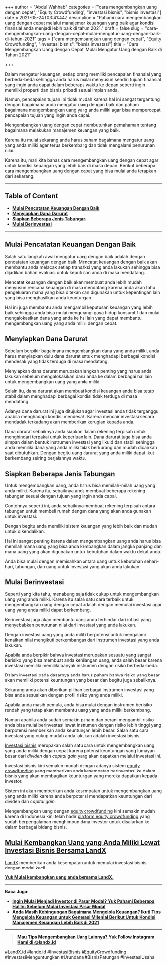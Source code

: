 +++
author = "Abdul Wahhab"
categories = ["cara mengembangkan uang dengan cepat", "Equity Crowdfunding", "investasi bisnis", "bisnis investasi"]
date = 2021-05-24T03:41:44Z
description = "Pahami cara mengembangkan uang dengan cepat melalui manajemen keuangan yang baik agar kondisi finansial anda menjadi lebih baik di tahun 2021."
draft = false
slug = "cara-mengembangkan-uang-dengan-cepat-mulai-mengatur-uang-dengan-baik-di-tahun-2021"
tags = ["cara mengembangkan uang dengan cepat", "Equity Crowdfunding", "investasi bisnis", "bisnis investasi"]
title = "Cara Mengembangkan Uang dengan Cepat: Mulai Mengatur Uang dengan Baik di Tahun 2021"

+++


Dalam mengatur keuangan, setiap orang memiliki pencapaian finansial yang berbeda-beda sehingga anda harus mulai menyusun sendiri tujuan finansial yang ingin anda capai dalam beberapa waktu ke depan seperti ingin memiliki properti dan bisnis pribadi sesuai impian anda.

Namun, pencapaian tujuan ini tidak mudah karena hal ini sangat tergantung dengan bagaimana anda mengatur uang dengan baik dan paham bagaimana mengembangkan uang yang anda miliki agar bisa mempercepat pencapaian tujuan yang ingin anda capai.

Mengembangkan uang dengan cepat membutuhkan pemahaman tentang bagaimana melakukan manajemen keuangan yang baik.

Karena itu mulai sekarang anda harus paham bagaimana mengatur uang yang anda miliki agar terus berkembang  dan tidak mengalami penurunan nilai.

Karena itu, mari kita bahas cara mengembangkan uang dengan cepat agar untuk kondisi keuangan yang lebih baik di masa depan. Berikut beberapa cara mengembangkan uang dengan cepat yang bisa mulai anda terapkan dari sekarang.

---

## Table of Content

* ******[Mulai Pencatatan Keuangan Dengan Baik](#mulai-pencatatan-keuangan-dengan-baik)******
* ******[Menyiapkan Dana Darurat](#menyiapkan-dana-darurat)******
* **[Siapkan Beberapa Jenis Tabungan](#siapkan-beberapa-jenis-tabungan )**
* **[Mulai Berinvestasi](#mulai-berinvestasi)**

---

## Mulai Pencatatan Keuangan Dengan Baik

Salah satu langkah awal mengatur uang dengan baik adalah dengan pencatatan keuangan dengan baik. Mencatat keuangan dengan baik akan membantu anda melacak setiap transaksi yang anda lakukan sehingga bisa dijadikan bahan evaluasi untuk keputusan anda di masa mendatang.

Mencatat keuangan dengan baik akan membuat anda lebih mudah menyusun rencana keuangan di masa mendatang karena anda akan tahu pengeluaran mana yang bisa ditekan dan digunakan untuk kepentingan lain yang bisa menghasilkan anda keuntungan.

Hal ini juga membantu anda mengambil keputusan keuangan yang lebih baik sehingga anda bisa mulai mengurangi gaya hidup konsumtif dan mulai mengalokasikan dana yang anda ke hal lain yang dapat membantu mengembangkan uang yang anda miliki dengan cepat.

## Menyiapkan Dana Darurat

Sebelum berpikir bagaimana mengembangkan dana yang anda miliki, anda harus menyiapkan dulu dana darurat untuk menghadapi berbagai kondisi mendesak yang tidak terduga di masa mendatang.

Menyiapkan dana darurat merupakan langkah penting yang harus anda lakukan sebelum mengalokasikan dana anda ke dalam berbagai hal lain untuk mengembangkan uang yang anda miliki.

Selain itu, dana darurat akan membuat kondisi keuangan anda bisa tetap stabil dalam menghadapi berbagai kondisi tidak terduga di masa mendatang.

Adanya dana darurat ini juga ditujukan agar investasi anda tidak terganggu apabila menghadapi kondisi mendesak. Karena mencair investasi secara mendadak terkadang akan memberikan kerugian kepada anda.

Dana darurat sebaiknya anda siapkan dalam rekening terpisah untuk menghindari terpakai untuk keperluan lain. Dana darurat juga bisa anda simpan dalam bentuk instrumen investasi yang likuid dan stabil sehingga anda memiliki dana yang anda miliki tidak berkurang dan mudah dicairkan saat dibutuhkan. Dengan begitu uang darurat yang anda miliki dapat ikut berkembang seiring berjalannya waktu.

## Siapkan Beberapa Jenis Tabungan

Untuk mengembangkan uang, anda harus bisa memilah-milah uang yang anda miliki. Karena itu, sebaiknya anda membuat beberapa rekening tabungan sesuai dengan tujuan yang ingin anda capai.

Contohnya seperti ini, anda sebaiknya membuat rekening terpisah antara tabungan untuk membeli rumah dengan dana yang akan anda gunakan untuk investasi.

Dengan begitu anda memiliki sistem keuangan yang lebih baik dan mudah untuk dikendalikan.

Hal ini sangat penting karena dalam mengembangkan uang anda harus bisa memilah mana uang yang bisa anda kembangkan dalam jangka panjang dan mana uang yang akan digunakan untuk kebutuhan dalam waktu dekat anda.

Anda bisa mulai dengan memisahkan antara uang untuk kebutuhan sehari-hari, tabungan, dan uang untuk investasi yang akan anda lakukan.

## Mulai Berinvestasi

Seperti yang kita tahu, menabung saja tidak cukup untuk mengembangkan uang yang anda miliki. Karena itu salah satu cara terbaik untuk mengembangkan uang dengan cepat adalah dengan memulai investasi agar uang yang anda miliki dapat berkembang.

Berinvestasi juga akan membantu uang anda terhindar dari inflasi yang menyebabkan penurunan nilai dari investasi yang anda lakukan.

Dengan investasi uang yang anda miliki berpotensi untuk mengalami kenaikan nilai mengikuti perkembangan dari instrumen investasi yang anda lakukan.

Apabila anda berpikir bahwa investasi merupakan sesuatu yang sangat berisiko yang bisa membuat anda kehilangan uang, anda salah besar karena investasi memiliki memiliki banyak instrumen dengan risiko berbeda-beda.

Dalam investasi pada dasarnya anda harus paham bahwa risiko yang besar akan memiliki potensi keuntungan yang besar dan begitu juga sebaliknya.

Sekarang anda akan diberikan pilihan berbagai instrumen investasi yang bisa anda sesuaikan dengan profil risiko yang anda miliki.

Apabila anda masih pemula, anda bisa mulai dengan instrumen berisiko rendah yang tetap akan membantu uang yang anda miliki berkembang.

Namun apabila anda sudah semakin paham dan berani mengambil risiko anda bisa mulai berinvestasi lewat instrumen dengan risiko lebih tinggi yang berpotensi memberikan anda keuntungan lebih besar. Salah satu cara investasi yang cukup mudah anda lakukan adalah investasi bisnis.

[Investasi bisnis](https://landx.id/) merupakan salah satu cara untuk mengembangkan uang yang anda miliki dengan cepat karena potensi keuntungan yang lumayan besar dari _dividen_ dan _capital gain_ yang akan dapatkan melalui investasi ini.

Investasi bisnis kini semakin mudah dengan adanya sistem [equity crowdfunding](https://landx.id/) yang memberikan anda kesempatan berinvestasi ke dalam bisnis yang akan membagikan keuntungan yang mereka dapatkan kepada investor.

Sistem ini akan memberikan anda kesempatan untuk mengembangkan uang yang anda miliki karena anda berpotensi mendapatkan keuntungan dari dividen dan _capital gain._

Mengembangkan uang dengan [equity crowdfunding](https://landx.id/) kini semakin mudah karena di Indonesia kini telah hadir [platform equity crowdfunding](https://landx.id/) yang sudah berpengalaman menghimpun dana investor untuk disalurkan ke dalam berbagai bidang bisnis.

## [Mulai Kembangkan Uang yang Anda Miliki Lewat Investasi Bisnis Bersama LandX](https://landx.id/)

[LandX](https://landx.id/) memberikan anda kesempatan untuk memulai investasi bisnis dengan modal kecil.

[**Yuk Mulai kembangkan uang anda bersama LandX.**](https://landx.id/)

---

**Baca Juga:**

* **[Ingin Mulai Menjadi Investor di Pasar Modal? Yuk Pahami Beberapa Hal Ini Sebelum Mulai Investasi Pasar Modal](https://landx.id/blog/ingin-mulai-menjadi-investor-di-pasar-modal-yuk-pahami-beberapa-hal-ini-sebelum-mulai-investasi-pasar-modal/)**
* **[Anda Masih Kebingungan Bagaimana Mengelola  Keuangan? Ikuti Tips  Mengelola Keuangan untuk Generasi Milenial Berikut Untuk Kondisi Manajemen Keuangan Lebih Baik di 2021](https://landx.id/blog/anda-masih-kebingungan-bagaimana-mengelola-keuangan-ikuti-tips-mengelola-keuangan-untuk-generasi-milenial-berikut-untuk-kondisi-manajemen-keuangan-lebih-baik-di-2021/)**

---

> [**Mau Tips Mengembangkan Uang Lainnya? Yuk Follow Instagram Kami di @landx.id**](https://www.instagram.com/landx.id/?utm_medium=copy_link)

‌#LandX.id	#landx.id	#InvestasiBisnis	#EquityCrowdfunding	#InvestasiMenguntungkan	#Urundana	#BisnisPatungan	#InvestasiUsaha



